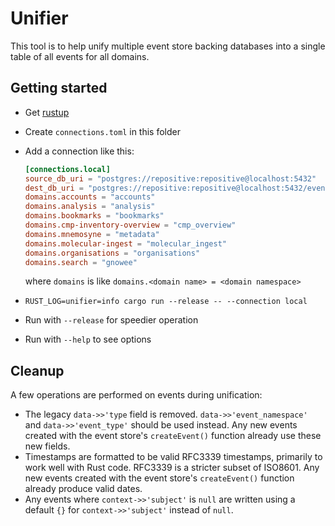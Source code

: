 # Unifier

This tool is to help unify multiple event store backing databases into a single table of all events for all domains.

## Getting started

* Get [rustup](https://rustup.rs)
* Create `connections.toml` in this folder
* Add a connection like this:
    ```toml
    [connections.local]
    source_db_uri = "postgres://repositive:repositive@localhost:5432"
    dest_db_uri = "postgres://repositive:repositive@localhost:5432/event-store"
    domains.accounts = "accounts"
    domains.analysis = "analysis"
    domains.bookmarks = "bookmarks"
    domains.cmp-inventory-overview = "cmp_overview"
    domains.mnemosyne = "metadata"
    domains.molecular-ingest = "molecular_ingest"
    domains.organisations = "organisations"
    domains.search = "gnowee"
    ```

    where `domains` is like `domains.<domain name> = <domain namespace>`
* `RUST_LOG=unifier=info cargo run --release -- --connection local `
* Run with `--release` for speedier operation
* Run with `--help` to see options

## Cleanup

A few operations are performed on events during unification:

* The legacy `data->>'type` field is removed. `data->>'event_namespace'` and `data->>'event_type'` should be used instead. Any new events created with the event store's `createEvent()` function already use these new fields.
* Timestamps are formatted to be valid RFC3339 timestamps, primarily to work well with Rust code. RFC3339 is a stricter subset of ISO8601. Any new events created with the event store's `createEvent()` function already produce valid dates.
* Any events where `context->>'subject'` is `null` are written using a default `{}` for `context->>'subject'` instead of `null`.
